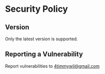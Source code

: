 # Security Policy

## Version

Only the latest version is supported.

## Reporting a Vulnerability

Report vulnerabilities to 4timmywil@gmail.com
